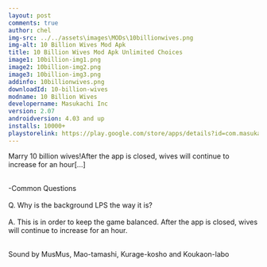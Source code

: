 ```yaml
---
layout: post
comments: true
author: chel
img-src: ../../assets\images\MODs\10billionwives.png
img-alt: 10 Billion Wives Mod Apk
title: 10 Billion Wives Mod Apk Unlimited Choices
image1: 10billion-img1.png
image2: 10billion-img2.png
image3: 10billion-img3.png
addinfo: 10billionwives.png
downloadId: 10-billion-wives
modname: 10 Billion Wives
developername: Masukachi Inc
version: 2.07
androidversion: 4.03 and up
installs: 10000+
playstorelink: https://play.google.com/store/apps/details?id=com.masukachi.wife2
---
```

<p>Marry 10 billion wives!After the app is closed, wives will continue to increase for an hour[...]<br><br>

-Common Questions<br><br>
Q. Why is the background LPS the way it is?<br><br>
A. This is in order to keep the game balanced. After the app is closed, wives will continue to increase for an hour.<br><br>

Sound by MusMus, Mao-tamashi, Kurage-kosho and Koukaon-labo</p>
